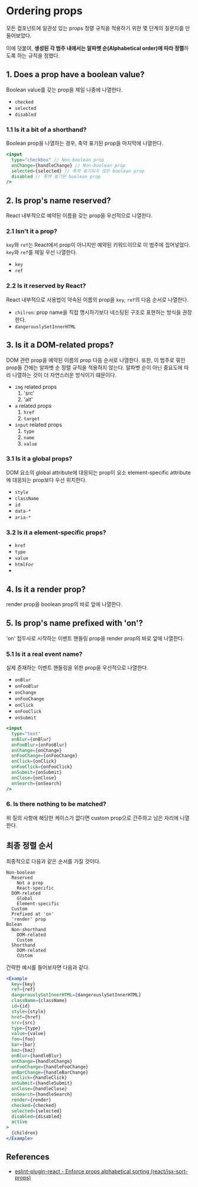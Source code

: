 # Ordering props

모든 컴포넌트에 일관성 있는 props 정렬 규칙을 적용하기 위한 몇 단계의 질문지를 만들어보았다.

이에 덧붙여, **생성된 각 범주 내에서는 알파벳 순(Alphabetical order)에 따라 정렬**하도록 하는 규칙을 정했다.

## 1. Does a prop have a boolean value?

Boolean value를 갖는 prop을 제일 나중에 나열한다.

* `checked`
* `selected`
* `disabled`

### 1.1 Is it a bit of a shorthand?

Boolean prop을 나열하는 경우, 축약 표기된 prop을 마지막에 나열한다.

```jsx
<input
  type="checkbox" // Non-boolean prop
  onChange={handleChange} // Non-boolean prop
  selected={selected} // 축약 표기되지 않은 boolean prop
  disabled // 축약 표기된 boolean prop
/>
```

## 2. Is prop's name reserved?

React 내부적으로 예약된 이름을 갖는 prop을 우선적으로 나열한다.

### 2.1 Isn't it a prop?

`key`와 `ref`는 React에서 prop이 아니지만 예약된 키워드이므로 이 범주에 집어넣었다. `key`와 `ref`를 제일 우선 나열한다.

* `key`
* `ref`

### 2.2 Is it reserved by React?

React 내부적으로 사용법이 약속된 이름의 prop을 `key`, `ref`의 다음 순서로 나열한다. 

* `chilren`: prop name을 직접 명시하기보다 네스팅된 구조로 표현하는 방식을 권장한다.
* `dangerouslySetInnerHTML`

## 3. Is it a DOM-related props?

DOM 관련 prop을 예약된 이름의 prop 다음 순서로 나열한다. 또한, 이 범주로 묶인 prop들 간에는 알파벳 순 정렬 규칙을 적용하지 않는다. 알파벳 순이 아닌 중요도에 따라 나열하는 것이 더 자연스러운 방식이기 떄문이다.

* `img` related props
  1. 'src'
  2. 'alt'
* `a` related props
  1. `href`
  2. `target`
* `input` related props
  1. `type`
  2. `name`
  3. `value`

### 3.1 Is it a global props? 

DOM 요소의 global attribute에 대응되는 prop이 요소 element-specific attribute에 대응되는 prop보다 우선 위치한다.

* `style`
* `className`
* `id`
* `data-*`
* `aria-*`

### 3.2 Is it a element-specific props?

* `href`
* `type`
* `value`
* `htmlFor`
* 
## 4. Is it a render prop?

render prop을 boolean prop의 바로 앞에 나열한다.

## 5. Is prop's name prefixed with 'on'?

'on' 접두사로 시작하는 이벤트 핸들링 prop을 render prop의 바로 앞에 나열한다.

### 5.1 Is it a real event name?

실제 존재하는 이벤트 핸들링을 위한 prop을 우선적으로 나열한다.

* `onBlur`
* `onFooBlur`
* `onChange`
* `onFooChange`
* `onClick`
* `onFooClick`
* `onSubmit`

```jsx
<input
  type="text"
  onBlur={onBlur}
  onFooBlur={onFooBlur}
  onChange={onChange}
  onFooChange={onFooChange}
  onClick={onClick}
  onFooClick={onFooClick}
  onSubmit={onSubmit}
  onClose={onClose}
  onSearch={onSearch}
/>
```

### 6. Is there nothing to be matched?

위 질의 사항에 해당한 케이스가 없다면 custom prop으로 간주하고 남은 자리에 나열한다.

## 최종 정렬 순서

최종적으로 다음과 같은 순서를 가질 것이다.

```
Non-boolean
  Reserved
    Not a prop
    React-specific
  DOM-related
    Global
    Element-specific
  Custom
  Prefixed at 'on'
  'render' prop
Bolean
  Non-shorthand
    DOM-related
    Custom
  Shorthand
    DOM-related
    CUstom
```

간략한 예시를 들어보자면 다음과 같다.

```jsx
<Example
  key={key}
  ref={ref}
  dangerouslySetInnerHTML={dangerouslySetInnerHTML}
  className={className}
  id={id}
  style={style}
  href={href}
  src={src}
  type={type}
  value={value}
  foo={foo}
  bar={bar}
  baz={baz}
  onBlur={handleBlur}
  onChange={handleChange}
  onFooChange={handleFooChange}
  onBarChange={handleBarChange}
  onClick={handleClick}
  onSubmit={handleSubmit}
  onClose={handleClose}
  onSearch={handleSearch}
  render={render}
  checked={checked}
  selected={selected}
  disabled={disabled}
  active
>
  {children}
</Example>
```

## References

* [eslint-plugin-react - Enforce props alphabetical sorting (react/jsx-sort-props)](https://github.com/yannickcr/eslint-plugin-react/blob/master/docs/rules/jsx-sort-props.md)
